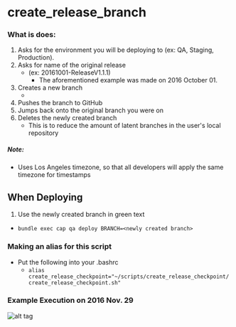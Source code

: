 # create_release_branch

### What is does:

1. Asks for the environment you will be deploying to (ex: QA, Staging, Production).
2. Asks for name of the original release
    * (ex: 20161001-ReleaseV1.1.1)
        * The aforementioned example was made on 2016 October 01.
3. Creates a new branch
    * <original release name><environment><current timestamp>
4. Pushes the branch to GitHub
5. Jumps back onto the original branch you were on
6. Deletes the newly created branch
    * This is to reduce the amount of latent branches in the user's local repository

##### Note:
* Uses Los Angeles timezone, so that all developers will apply the same timezone for timestamps

## When Deploying
1. Use the newly created branch in green text
* `bundle exec cap qa deploy BRANCH=<newly created branch>`

### Making an alias for this script

* Put the following into your .bashrc
    * `alias create_release_checkpoint="~/scripts/create_release_checkpoint/create_release_checkpoint.sh"`

### Example Execution on 2016 Nov. 29
![alt tag](http://i.imgur.com/Ac65We4.png)
